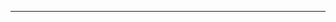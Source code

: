 <!--
CO_OP_TRANSLATOR_METADATA:
{
  "original_hash": "b12098603dc3061d3cdac77ecce93658",
  "translation_date": "2025-08-28T18:31:12+00:00",
  "source_file": "03-CoreGenerativeAITechniques/README.md",
  "language_code": "hu"
}
-->


---

